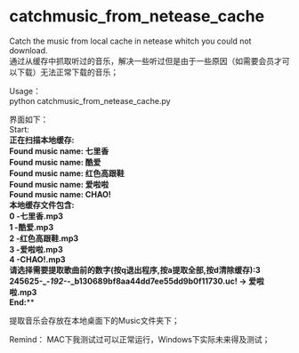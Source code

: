 # catchmusic_from_netease_cache
Catch the music from local cache in netease whitch you could not download.<br>
通过从缓存中抓取听过的音乐，解决一些听过但是由于一些原因（如需要会员才可以下载）无法正常下载的音乐；<br>

Usage：<br>
python catchmusic_from_netease_cache.py<br>

界面如下：<br>
Start:************************************************<br>
正在扫描本地缓存:<br>
Found music name:  七里香<br>
Found music name:  酷爱<br>
Found music name:  红色高跟鞋<br>
Found music name:  爱啦啦<br>
Found music name:  CHAO!<br>
本地缓存文件包含:<br>
0 -七里香.mp3<br>
1 -酷爱.mp3<br>
2 -红色高跟鞋.mp3<br>
3 -爱啦啦.mp3<br>
4 -CHAO!.mp3<br>
请选择需要提取歌曲前的数字(按q退出程序,按a提取全部,按d清除缓存):3<br>
245625-_-_192-_-_b130689bf8aa44dd7ee55dd9b0f11730.uc! -> 爱啦啦.mp3<br>
End:**************************************************<br>

提取音乐会存放在本地桌面下的Music文件夹下；

Remind：
MAC下我测试过可以正常运行，Windows下实际未来得及测试；

